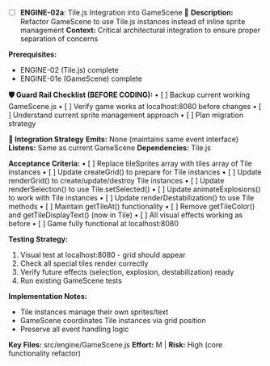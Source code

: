 - [ ] **ENGINE-02a**: Tile.js Integration into GameScene 🔴
**Description:** Refactor GameScene to use Tile.js instances instead of inline sprite management
**Context:** Critical architectural integration to ensure proper separation of concerns

**Prerequisites:** 
- ENGINE-02 (Tile.js) complete
- ENGINE-01e (GameScene) complete

**🛡️ Guard Rail Checklist (BEFORE CODING):**
• [ ] Backup current working GameScene.js
• [ ] Verify game works at localhost:8080 before changes
• [ ] Understand current sprite management approach
• [ ] Plan migration strategy

**🔗 Integration Strategy**
**Emits:** None (maintains same event interface)
**Listens:** Same as current GameScene
**Dependencies:** Tile.js

**Acceptance Criteria:**
• [ ] Replace tileSprites array with tiles array of Tile instances
• [ ] Update createGrid() to prepare for Tile instances
• [ ] Update renderGrid() to create/update/destroy Tile instances
• [ ] Update renderSelection() to use Tile.setSelected()
• [ ] Update animateExplosions() to work with Tile instances
• [ ] Update renderDestabilization() to use Tile methods
• [ ] Maintain getTileAt() functionality
• [ ] Remove getTileColor() and getTileDisplayText() (now in Tile)
• [ ] All visual effects working as before
• [ ] Game fully functional at localhost:8080

**Testing Strategy:**
1. Visual test at localhost:8080 - grid should appear
2. Check all special tiles render correctly
3. Verify future effects (selection, explosion, destabilization) ready
4. Run existing GameScene tests

**Implementation Notes:**
- Tile instances manage their own sprites/text
- GameScene coordinates Tile instances via grid position
- Preserve all event handling logic

**Key Files:** src/engine/GameScene.js
**Effort:** M | **Risk:** High (core functionality refactor)